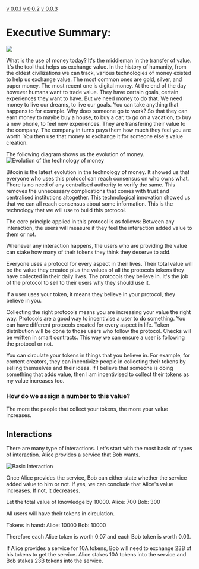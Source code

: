 [v 0.0.1](https://github.com/AireshBhat/TransferOfValue/blob/main/Versions/v0.0.1.md)
[v 0.0.2](https://github.com/AireshBhat/TransferOfValue/blob/main/Versions/v0.0.2.md)
[v 0.0.3](https://github.com/AireshBhat/TransferOfValue/blob/main/Versions/v0.0.3.md)

# Executive Summary:

![](https://badgen.net/badge/Version/v0.0.2/green)

What is the use of money today?
It's the middleman in the transfer of value. It's the tool that helps us exchange value. In the history of humanity, from the oldest civilizations we can track, various technologies of money existed to help us exchange value. The most common ones are gold, silver, and paper money. The most recent one is digital money.
At the end of the day however humans want to trade value. They have certain goals, certain experiences they want to have. But we need money to do that. We need money to live our dreams, to live our goals.
You can take anything that happens to for example. 
Why does someone go to work?
So that they can earn money to maybe buy a house, to buy a car, to go on a vacation, to buy a new phone, to feel new experiences. They are transfering their value to the company. The company in turns pays them how much they feel you are worth. You then use that money to exchange it for someone else's value creation.

The following diagram shows us the evolution of money.
![Evolution of the technology of money](https://github.com/AireshBhat/TransferOfValue/blob/main/assets/TransferOfValue.png)

Bitcoin is the latest evolution in the technology of money. It showed us that everyone who uses this protocol can reach consensus on who owns what. There is no need of any centralised authority to verify the same. This removes the unnecessary complications that comes with trust and centralised institutions altogether.
This technological innovation showed us that we can all reach consensus about some information. This is the technology that we will use to build this protocol.

The core principle applied in this protocol is as follows:
Between any interaction, the users will measure if they feel the interaction added value to them or not.

Whenever any interaction happens, the users who are providing the value can stake how many of their tokens they think they deserve to add.

Everyone uses a protocol for every aspect in their lives. Their total value will be the value they created plus the values of all the protocols tokens they have collected in their daily lives. The protocols they believe in. It's the job of the protocol to sell to their users why they should use it.

If a user uses your token, it means they believe in your protocol, they believe in you.

Collecting the right protocols means you are increasing your value the right way. Protocols are a good way to incentivise a user to do something. You can have different protocols created for every aspect in life. Token distribution will be done to those users who follow the protocol. Checks will be written in smart contracts. This way we can ensure a user is following the protocol or not.

You can circulate your tokens in things that you believe in. For example, for content creators, they can incentivize people in collecting their tokens by selling themselves and their ideas. If I believe that someone is doing something that adds value, then I am incentivised to collect their tokens as my value increases too.

### How do we assign a number to this value?
The more the people that collect your tokens, the more your value increases. 

## Interactions

There are many type of interactions. Let's start with the most basic of types of interaction. Alice provides a service that Bob wants.

![Basic Interaction](https://github.com/AireshBhat/TransferOfValue/blob/main/assets/BasicInteraction.png)

Once Alice provides the service, Bob can either state whether the service added value to him or not. If yes, we can conclude that Alice's value increases. If not, it decreases.

Let the total value of knowledge by 10000.
Alice: 700
Bob: 300

All users will have their tokens in circulation. 

Tokens in hand:
Alice: 10000
Bob: 10000

Therefore each Alice token is worth 0.07 and each Bob token is worth 0.03.

If Alice provides a service for 10A tokens, Bob will need to exchange 23B of his tokens to get the service.
Alice stakes 10A tokens into the service and Bob stakes 23B tokens into the service.
